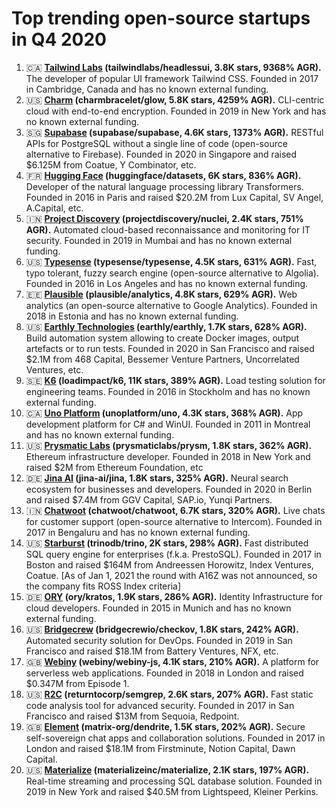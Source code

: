 # Top trending open-source startups in Q4 2020

1. 🇨🇦 **[Tailwind Labs](https://tailwindcss.com/) (tailwindlabs/headlessui, 3.8K stars, 9368% AGR).** The developer of popular UI framework Tailwind CSS. Founded in 2017 in Cambridge, Canada and has no known external funding.
2. 🇺🇸 **[Charm](https://charm.sh/) (charmbracelet/glow, 5.8K stars, 4259% AGR).** CLI-centric cloud with end-to-end encryption. Founded in 2019 in New York and has no known external funding.
3. 🇸🇬 **[Supabase](https://supabase.io) (supabase/supabase, 4.6K stars, 1373% AGR).** RESTful APIs for PostgreSQL without a single line of code (open-source alternative to Firebase). Founded in 2020 in Singapore and raised $6.125M from Coatue, Y Combinator, etc.
4. 🇫🇷 **[Hugging Face](https://huggingface.co/) (huggingface/datasets, 6K stars, 836% AGR).** Developer of the natural language processing library Transformers. Founded in 2016 in Paris and raised $20.2M from Lux Capital, SV Angel, A.Capital, etc.
5. 🇮🇳 **[Project Discovery](https://projectdiscovery.io/) (projectdiscovery/nuclei, 2.4K stars, 751% AGR).** Automated cloud-based reconnaissance and monitoring for IT security. Founded in 2019 in Mumbai and has no known external funding.
6. 🇺🇸 **[Typesense](https://typesense.org/) (typesense/typesense, 4.5K stars, 631% AGR).** Fast, typo tolerant, fuzzy search engine (open-source alternative to Algolia). Founded in 2016 in Los Angeles and has no known external funding.
7. 🇪🇪 **[Plausible](https://plausible.io) (plausible/analytics, 4.8K stars, 629% AGR).** Web analytics (an open-source alternative to Google Analytics). Founded in 2018 in Estonia and has no known external funding.
8. 🇺🇸 **[Earthly Technologies](https://earthly.dev/) (earthly/earthly, 1.7K stars, 628% AGR).** Build automation system allowing to create Docker images, output artefacts or to run tests. Founded in 2020 in San Francisco and raised $2.1M from 468 Capital, Bessemer Venture Partners, Uncorrelated Ventures, etc.
9. 🇸🇪 **[K6](https://k6.io/) (loadimpact/k6, 11K stars, 389% AGR).** Load testing solution for engineering teams. Founded in 2016 in Stockholm and has no known external funding.
10. 🇨🇦 **[Uno Platform](https://platform.uno/) (unoplatform/uno, 4.3K stars, 368% AGR).** App development platform for C# and WinUI. Founded in 2011 in Montreal and has no known external funding.
11. 🇺🇸 **[Prysmatic Labs](https://prysmaticlabs.com/) (prysmaticlabs/prysm, 1.8K stars, 362% AGR).** Ethereum infrastructure developer. Founded in 2018 in New York and raised $2M from Ethereum Foundation, etc
12. 🇩🇪 **[Jina AI](https://jina.ai/) (jina-ai/jina, 1.8K stars, 325% AGR).** Neural search ecosystem for businesses and developers. Founded in 2020 in Berlin and raised $7.4M from GGV Capital, SAP.io, Yunqi Partners.
13. 🇮🇳 **[Chatwoot](https://www.chatwoot.com/) (chatwoot/chatwoot, 6.7K stars, 320% AGR).** Live chats for customer support (open-source alternative to Intercom). Founded in 2017 in Bengaluru and has no known external funding.
14. 🇺🇸 **[Starburst](https://www.starburstdata.com/) (trinodb/trino, 2K stars, 298% AGR).** Fast distributed SQL query engine for enterprises (f.k.a. PrestoSQL). Founded in 2017 in Boston and raised $164M from Andreessen Horowitz, Index Ventures, Coatue. [As of Jan 1, 2021 the round with A16Z was not announced, so the company fits ROSS Index criteria]
15. 🇩🇪 **[ORY](https://www.ory.sh/) (ory/kratos, 1.9K stars, 286% AGR).** Identity Infrastructure for cloud developers. Founded in 2015 in Munich and has no known external funding.
16. 🇺🇸 **[Bridgecrew](https://bridgecrew.io/) (bridgecrewio/checkov, 1.8K stars, 242% AGR).** Automated security solution for DevOps. Founded in 2019 in San Francisco and raised $18.1M from Battery Ventures, NFX, etc.
17. 🇬🇧 **[Webiny](https://www.webiny.com/) (webiny/webiny-js, 4.1K stars, 210% AGR).** A platform for serverless web applications. Founded in 2018 in London and raised $0.347M from Episode 1.
18. 🇺🇸 **[R2C](https://r2c.dev/) (returntocorp/semgrep, 2.6K stars, 207% AGR).** Fast static code analysis tool for advanced security. Founded in 2017 in San Francisco and raised $13M from Sequoia, Redpoint.
19. 🇬🇧 **[Element](https://element.io/) (matrix-org/dendrite, 1.5K stars, 202% AGR).** Secure self-sovereign chat apps and collaboration solutions. Founded in 2017 in London and raised $18.1M from Firstminute, Notion Capital, Dawn Capital.
20. 🇺🇸 **[Materialize](https://materialize.io/) (materializeinc/materialize, 2.1K stars, 197% AGR).** Real-time streaming and processing SQL database solution. Founded in 2019 in New York and raised $40.5M from Lightspeed, Kleiner Perkins.
